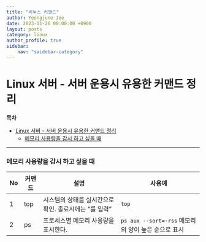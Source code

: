 ```yaml
---
title: "리눅스 커맨드"
author: Yeongjune Joe
date: 2023-11-26 00:00:00 +0900
layout: posts
category: linux
author_profile: true
sidebar:
    nav: "saidebar-category"
---
```


# Linux 서버 - 서버 운용시 유용한 커맨드 정리

**목차**

- [Linux 서버 - 서버 운용시 유용한 커맨드 정리](#linux-서버---서버-운용시-유용한-커맨드-정리)
    - [메모리 사용량을 감시 하고 싶을 때](#메모리-사용량을-감시-하고-싶을-때)

---

### 메모리 사용량을 감시 하고 싶을 때

|No|커맨드|설명|사용예|
| --- | --- | --- | --- |
|1|top|시스템의 상태를 실시간으로 확인. 종료시에는 <q>를 입력|`top`|
|2|ps|프로세스별 메모리 사용량을 표시한다.|`ps aux --sort=-rss` 메모리의 양이 높은 순으로 표시|